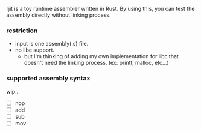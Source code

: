 rjit is a toy runtime assembler written in Rust.
By using this, you can test the assembly directly without linking process.

### restriction
* input is one assembly(.s) file.
* no libc support.
  * but I'm thinking of adding my own implementation for libc that doesn't need the linking process. (ex: printf, malloc, etc...)

### supported assembly syntax
wip...
- [ ] nop
- [ ] add
- [ ] sub
- [ ] mov